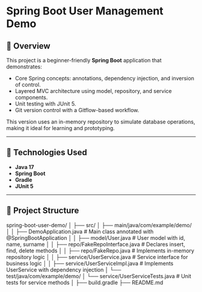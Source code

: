 # Spring Boot User Management Demo

## 📌 Overview

This project is a beginner-friendly **Spring Boot** application that demonstrates:
- Core Spring concepts: annotations, dependency injection, and inversion of control.
- Layered MVC architecture using model, repository, and service components.
- Unit testing with JUnit 5.
- Git version control with a Gitflow-based workflow.

This version uses an in-memory repository to simulate database operations, making it ideal for learning and prototyping.

---

## 🚀 Technologies Used

- **Java 17**
- **Spring Boot**
- **Gradle**
- **JUnit 5**

---

## 📂 Project Structure
spring-boot-user-demo/
│
├── src/
│ ├── main/java/com/example/demo/
│ │ ├── DemoApplication.java # Main class annotated with @SpringBootApplication
│ │ ├── model/User.java # User model with id, name, surname
│ │ ├── repo/FakeRepoInterface.java # Declares insert, find, delete methods
│ │ ├── repo/FakeRepo.java # Implements in-memory repository logic
│ │ ├── service/UserService.java # Service interface for business logic
│ │ ├── service/UserServiceImpl.java # Implements UserService with dependency injection
│ └── test/java/com/example/demo/
│ └── service/UserServiceTests.java # Unit tests for service methods
│
├── build.gradle
├── README.md

